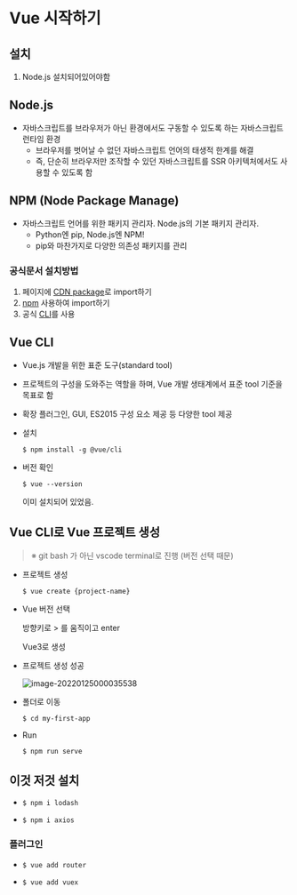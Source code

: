 # Vue 시작하기

## 설치

1. Node.js 설치되어있어야함

## Node.js

- 자바스크립트를 브라우저가 아닌 환경에서도 구동할 수 있도록 하는 자바스크립트 런타임 환경
  - 브라우저를 벗어날 수 없던 자바스크립트 언어의 태생적 한계를 해결
  - 즉, 단순히 브라우저만 조작할 수 있던 자바스크립트를 SSR 아키텍처에서도 사용할 수 있도록 함

## NPM (Node Package Manage)

- 자바스크립트 언어를 위한 패키지 관리자. Node.js의 기본 패키지 관리자.
  - Python엔 pip, Node.js엔 NPM!
  - pip와 마찬가지로 다양한 의존성 패키지를 관리

### 공식문서 설치방법

1. 페이지에 [CDN package](https://v3.ko.vuejs.org/guide/installation.html#cdn)로 import하기
2. [npm](https://v3.ko.vuejs.org/guide/installation.html#npm) 사용하여 import하기
3. 공식 [CLI](https://v3.ko.vuejs.org/guide/installation.html#cli)를 사용



## Vue CLI

- Vue.js 개발을 위한 표준 도구(standard tool)
- 프로젝트의 구성을 도와주는 역할을 하며, Vue 개발 생태계에서 표준 tool 기준을 목표로 함
- 확장 플러그인, GUI, ES2015 구성 요소 제공 등 다양한 tool 제공

- 설치

  ```
  $ npm install -g @vue/cli
  ```

- 버전 확인

  ```
  $ vue --version
  ```

  이미 설치되어 있었음.

## Vue CLI로 Vue 프로젝트 생성

> ※ git bash 가 아닌 vscode terminal로 진행 (버전 선택 때문)

- 프로젝트 생성

  ```
  $ vue create {project-name}
  ```

- Vue 버전 선택

  방향키로 > 를 움직이고 enter

  Vue3로 생성

- 프로젝트 생성 성공

  ![image-20220125000035538](C:\Users\USER\AppData\Roaming\Typora\typora-user-images\image-20220125000035538.png)

- 폴더로 이동

  ```
  $ cd my-first-app
  ```

- Run

  ```
  $ npm run serve
  ```

## 이것 저것 설치

- ```
  $ npm i lodash
  ```

- ```
  $ npm i axios
  ```

### 플러그인

- ```
  $ vue add router
  ```

- ```
  $ vue add vuex
  ```

  
